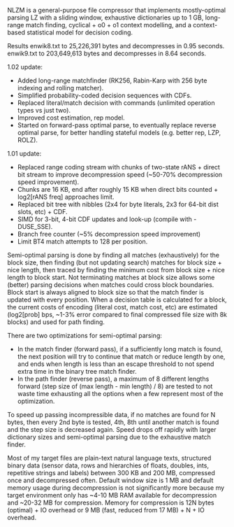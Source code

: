 NLZM is a general-purpose file compressor that implements mostly-optimal parsing LZ with a sliding window, exhaustive dictionaries up to 1 GB, long-range match finding, cyclical + o0 + o1 context modelling, and a context-based statistical model for decision coding.

Results
enwik8.txt to 25,226,391 bytes and decompresses in 0.95 seconds.
enwik9.txt to 203,649,613 bytes and decompresses in 8.64 seconds.

1.02 update:
- Added long-range matchfinder (RK256, Rabin-Karp with 256 byte indexing and rolling matcher).
- Simplified probability-coded decision sequences with CDFs.
- Replaced literal/match decision with commands (unlimited operation types vs just two).
- Improved cost estimation, rep model.
- Started on forward-pass optimal parse, to eventually replace reverse optimal parse, for better handling stateful models (e.g. better rep, LZP, ROLZ).

1.01 update:
- Replaced range coding stream with chunks of two-state rANS + direct bit stream to improve decompression speed (~50-70% decompression speed improvement).
- Chunks are 16 KB, end after roughly 15 KB when direct bits counted + log2[rANS freq] approaches limit.
- Replaced bit tree with nibbles (2x4 for byte literals, 2x3 for 64-bit dist slots, etc) + CDF.
- SIMD for 3-bit, 4-bit CDF updates and look-up (compile with -DUSE_SSE).
- Branch free counter (~5% decompression speed improvement)
- Limit BT4 match attempts to 128 per position.

Semi-optimal parsing is done by finding all matches (exhaustively) for the block size, then finding (but not updating search) matches for block size + nice length, then traced by finding the minimum cost from block size + nice length to block start. Not terminating matches at block size allows some (better) parsing decisions when matches could cross block boundaries. Block start is always aligned to block size so that the match finder is updated with every position. When a decision table is calculated for a block, the current costs of encoding (literal cost, match cost, etc) are estimated (log2[prob] bps, ~1-3% error compared to final compressed file size with 8k blocks) and used for path finding.

There are two optimizations for semi-optimal parsing:
- In the match finder (forward pass), if a sufficiently long match is found, the next position will try to continue that match or reduce length by one, and ends when length is less than an escape threshold to not spend extra time in the binary tree match finder.
- In the path finder (reverse pass), a maximum of 8 different lengths forward (step size of (max length - min length) / 8) are tested to not waste time exhausting all the options when a few represent most of the optimization.

To speed up passing incompressible data, if no matches are found for N bytes, then every 2nd byte is tested, 4th, 8th until another match is found and the step size is decreased again. Speed drops off rapidly with larger dictionary sizes and semi-optimal parsing due to the exhaustive match finder.

Most of my target files are plain-text natural language texts, structured binary data (sensor data, rows and hierarchies of floats, doubles, ints, repetitive strings and labels) between 300 KB and 200 MB, compressed once and decompressed often. Default window size is 1 MB and default memory usage during decompression is not significantly more because my target environment only has ~4-10 MB RAM available for decompression and ~20-32 MB for compression. Memory for compression is 12N bytes (optimal) + IO overhead or 9 MB (fast, reduced from 17 MB) + N + IO overhead.
